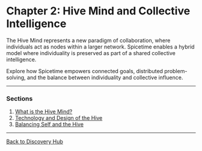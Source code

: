 # Chapter 2: Hive Mind and Collective Intelligence

The Hive Mind represents a new paradigm of collaboration, where individuals act as nodes within a larger network. Spicetime enables a hybrid model where individuality is preserved as part of a shared collective intelligence.

Explore how Spicetime empowers connected goals, distributed problem-solving, and the balance between individuality and collective influence.

---

### Sections

1. [What is the Hive Mind?](./hive_mind_basics.md)
2. [Technology and Design of the Hive](./hive_technology_and_design.md)
3. [Balancing Self and the Hive](./self_and_hive_balance.md)

---

[Back to Discovery Hub](../../hub.md)